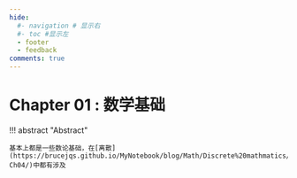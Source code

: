 ```yaml
---
hide:
  #- navigation # 显示右
  #- toc #显示左
  - footer
  - feedback
comments: true
--- 
```


# Chapter 01 : 数学基础

!!! abstract "Abstract"

	基本上都是一些数论基础，在[离散](https://brucejqs.github.io/MyNotebook/blog/Math/Discrete%20mathmatics/Discrete%20mathmatics%20notes-Ch04/)中都有涉及
